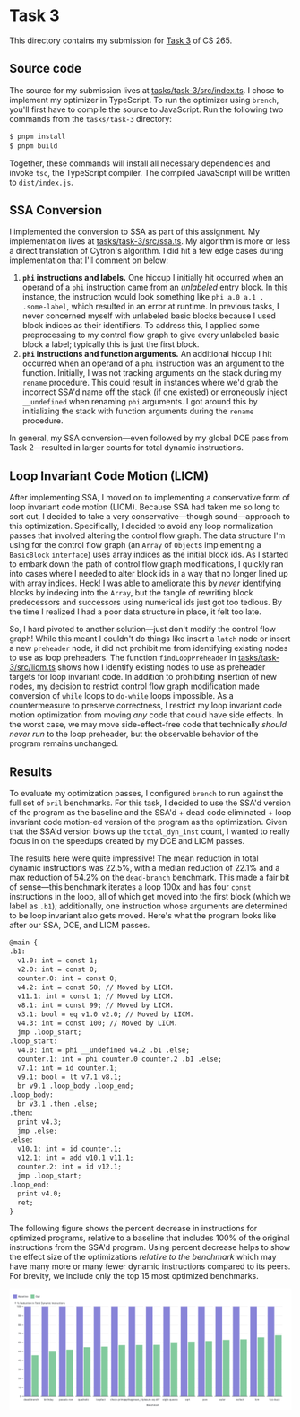 # Task 3

This directory contains my submission for [Task 3](https://github.com/mwillsey/cs265/blob/2024-fall/lessons/04-loops.md#task) of CS 265.

## Source code

The source for my submission lives at [tasks/task-3/src/index.ts](https://github.com/parkerziegler/bril/blob/main/tasks/task-3/src/index.ts). I chose to implement my optimizer in TypeScript. To run the optimizer using `brench`, you'll first have to compile the source to JavaScript. Run the following two commands from the `tasks/task-3` directory:

```sh
$ pnpm install
$ pnpm build
```

Together, these commands will install all necessary dependencies and invoke `tsc`, the TypeScript compiler. The compiled JavaScript will be written to `dist/index.js`.

## SSA Conversion

I implemented the conversion to SSA as part of this assignment. My implementation lives at [tasks/task-3/src/ssa.ts](https://github.com/parkerziegler/bril/blob/main/tasks/task-3/src/ssa.ts). My algorithm is more or less a direct translation of Cytron's algorithm. I did hit a few edge cases during implementation that I'll comment on below:

1. **`phi` instructions and labels.** One hiccup I initially hit occurred when an operand of a `phi` instruction came from an _unlabeled_ entry block. In this instance, the instruction would look something like `phi a.0 a.1 . .some-label`, which resulted in an error at runtime. In previous tasks, I never concerned myself with unlabeled basic blocks because I used block indices as their identifiers. To address this, I applied some preprocessing to my control flow graph to give every unlabeled basic block a label; typically this is just the first block.
2. **`phi` instructions and function arguments.** An additional hiccup I hit occurred when an operand of a `phi` instruction was an argument to the function. Initially, I was not tracking arguments on the stack during my `rename` procedure. This could result in instances where we'd grab the incorrect SSA'd name off the stack (if one existed) or erroneously inject `__undefined` when renaming `phi` arguments. I got around this by initializing the stack with function arguments during the `rename` procedure.

In general, my SSA conversion—even followed by my global DCE pass from Task 2—resulted in larger counts for total dynamic instructions.

## Loop Invariant Code Motion (LICM)

After implementing SSA, I moved on to implementing a conservative form of loop invariant code motion (LICM). Because SSA had taken me so long to sort out, I decided to take a very conservative—though sound—approach to this optimization. Specifically, I decided to avoid any loop normalization passes that involved altering the control flow graph. The data structure I'm using for the control flow graph (an `Array` of `Object`s implementing a `BasicBlock` `interface`) uses array indices as the initial block ids. As I started to embark down the path of control flow graph modifications, I quickly ran into cases where I needed to alter block ids in a way that no longer lined up with array indices. Heck! I was able to ameliorate this by _never_ identifying blocks by indexing into the `Array`, but the tangle of rewriting block predecessors and successors using numerical ids just got too tedious. By the time I realized I had a poor data structure in place, it felt too late.

So, I hard pivoted to another solution—just don't modify the control flow graph! While this meant I couldn't do things like insert a `latch` node or insert a new `preheader` node, it did not prohibit me from identifying existing nodes to use as loop preheaders. The function `findLoopPreheader` in [tasks/task-3/src/licm.ts](https://github.com/parkerziegler/bril/blob/main/tasks/task-3/src/licm.ts) shows how I identify existing nodes to use as preheader targets for loop invariant code. In addition to prohibiting insertion of new nodes, my decision to restrict control flow graph modification made conversion of `while` loops to `do-while` loops impossible. As a countermeasure to preserve correctness, I restrict my loop invariant code motion optimization from moving _any_ code that could have side effects. In the worst case, we may move side-effect-free code that technically _should never run_ to the loop preheader, but the observable behavior of the program remains unchanged.

## Results

To evaluate my optimization passes, I configured `brench` to run against the full set of `bril` benchmarks. For this task, I decided to use the SSA'd version of the program as the baseline and the SSA'd + dead code eliminated + loop invariant code motion-ed version of the program as the optimization. Given that the SSA'd version blows up the `total_dyn_inst` count, I wanted to really focus in on the speedups created by my DCE and LICM passes.

The results here were quite impressive! The mean reduction in total dynamic instructions was 22.5%, with a median reduction of 22.1% and a max reduction of 54.2% on the `dead-branch` benchmark. This made a fair bit of sense—this benchmark iterates a loop 100x and has four `const` instructions in the loop, all of which get moved into the first block (which we label as `.b1`); additionally, one instruction whose arguments are determined to be loop invariant also gets moved. Here's what the program looks like after our SSA, DCE, and LICM passes.

```
@main {
.b1:
  v1.0: int = const 1;
  v2.0: int = const 0;
  counter.0: int = const 0;
  v4.2: int = const 50; // Moved by LICM.
  v11.1: int = const 1; // Moved by LICM.
  v8.1: int = const 99; // Moved by LICM.
  v3.1: bool = eq v1.0 v2.0; // Moved by LICM.
  v4.3: int = const 100; // Moved by LICM.
  jmp .loop_start;
.loop_start:
  v4.0: int = phi __undefined v4.2 .b1 .else;
  counter.1: int = phi counter.0 counter.2 .b1 .else;
  v7.1: int = id counter.1;
  v9.1: bool = lt v7.1 v8.1;
  br v9.1 .loop_body .loop_end;
.loop_body:
  br v3.1 .then .else;
.then:
  print v4.3;
  jmp .else;
.else:
  v10.1: int = id counter.1;
  v12.1: int = add v10.1 v11.1;
  counter.2: int = id v12.1;
  jmp .loop_start;
.loop_end:
  print v4.0;
  ret;
}
```

The following figure shows the percent decrease in instructions for optimized programs, relative to a baseline that includes 100% of the original instructions from the SSA'd program. Using percent decrease helps to show the effect size of the optimizations _relative to the benchmark_ which may have many more or many fewer dynamic instructions compared to its peers. For brevity, we include only the top 15 most optimized benchmarks.

![A grouped bar chart showing percent reduction in total dynamic instructions over the baseline for 15 benchmarks.](https://github.com/parkerziegler/bril/blob/main/tasks/task-3/assets/baseline-vs-opt.png)
